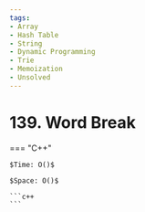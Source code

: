 ```yaml
---
tags:
- Array
- Hash Table
- String
- Dynamic Programming
- Trie
- Memoization
- Unsolved
---
```



# 139. Word Break

=== "C++"

    $Time: O()$

    $Space: O()$

    ```c++
    ```